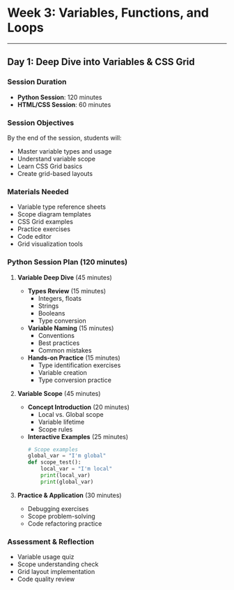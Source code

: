# Week 3: Variables, Functions, and Loops
---
## Day 1: Deep Dive into Variables & CSS Grid
### Session Duration
- **Python Session**: 120 minutes
- **HTML/CSS Session**: 60 minutes

### Session Objectives
By the end of the session, students will:
- Master variable types and usage
- Understand variable scope
- Learn CSS Grid basics
- Create grid-based layouts

### Materials Needed
- Variable type reference sheets
- Scope diagram templates
- CSS Grid examples
- Practice exercises
- Code editor
- Grid visualization tools

### Python Session Plan (120 minutes)
1. **Variable Deep Dive** (45 minutes)
   - **Types Review** (15 minutes)
     - Integers, floats
     - Strings
     - Booleans
     - Type conversion
   - **Variable Naming** (15 minutes)
     - Conventions
     - Best practices
     - Common mistakes
   - **Hands-on Practice** (15 minutes)
     - Type identification exercises
     - Variable creation
     - Type conversion practice

2. **Variable Scope** (45 minutes)
   - **Concept Introduction** (20 minutes)
     - Local vs. Global scope
     - Variable lifetime
     - Scope rules
   - **Interactive Examples** (25 minutes)
     ```python
     # Scope examples
     global_var = "I'm global"
     def scope_test():
         local_var = "I'm local"
         print(local_var)
         print(global_var)
     ```

3. **Practice & Application** (30 minutes)
   - Debugging exercises
   - Scope problem-solving
   - Code refactoring practice


### Assessment & Reflection
- Variable usage quiz
- Scope understanding check
- Grid layout implementation
- Code quality review



